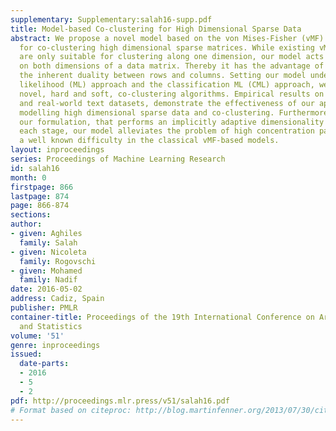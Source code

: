 ```yaml
---
supplementary: Supplementary:salah16-supp.pdf
title: Model-based Co-clustering for High Dimensional Sparse Data
abstract: We propose a novel model based on the von Mises-Fisher (vMF) distribution
  for co-clustering high dimensional sparse matrices. While existing vMF-based models
  are only suitable for clustering along one dimension, our model acts simultaneously
  on both dimensions of a data matrix. Thereby it has the advantage of exploiting
  the inherent duality between rows and columns. Setting our model under the maximum
  likelihood (ML) approach and the classification ML (CML) approach, we derive two
  novel, hard and soft, co-clustering algorithms. Empirical results on numerous synthetic
  and real-world text datasets, demonstrate the effectiveness of our approach, for
  modelling high dimensional sparse data and co-clustering. Furthermore, thanks to
  our formulation, that performs an implicitly adaptive dimensionality reduction at
  each stage, our model alleviates the problem of high concentration parameters kappa’s,
  a well known difficulty in the classical vMF-based models.
layout: inproceedings
series: Proceedings of Machine Learning Research
id: salah16
month: 0
firstpage: 866
lastpage: 874
page: 866-874
sections: 
author:
- given: Aghiles
  family: Salah
- given: Nicoleta
  family: Rogovschi
- given: Mohamed
  family: Nadif
date: 2016-05-02
address: Cadiz, Spain
publisher: PMLR
container-title: Proceedings of the 19th International Conference on Artificial Intelligence
  and Statistics
volume: '51'
genre: inproceedings
issued:
  date-parts:
  - 2016
  - 5
  - 2
pdf: http://proceedings.mlr.press/v51/salah16.pdf
# Format based on citeproc: http://blog.martinfenner.org/2013/07/30/citeproc-yaml-for-bibliographies/
---
```

